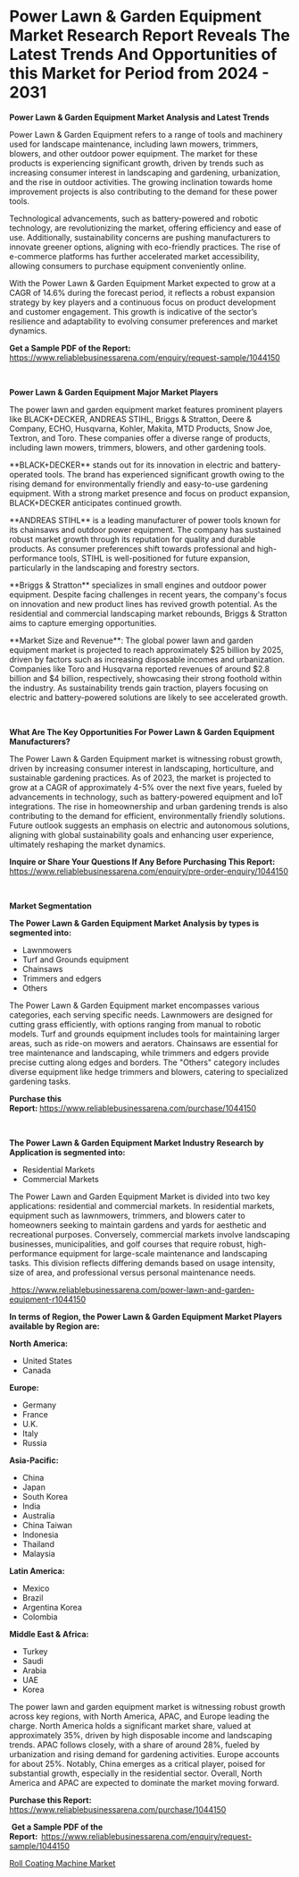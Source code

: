 <p><h1>Power Lawn & Garden Equipment Market Research Report Reveals The Latest Trends And Opportunities of this Market for Period from 2024 - 2031</h1></p><p><strong>Power Lawn & Garden Equipment Market Analysis and Latest Trends</strong></p>
<p><p>Power Lawn & Garden Equipment refers to a range of tools and machinery used for landscape maintenance, including lawn mowers, trimmers, blowers, and other outdoor power equipment. The market for these products is experiencing significant growth, driven by trends such as increasing consumer interest in landscaping and gardening, urbanization, and the rise in outdoor activities. The growing inclination towards home improvement projects is also contributing to the demand for these power tools.</p><p>Technological advancements, such as battery-powered and robotic technology, are revolutionizing the market, offering efficiency and ease of use. Additionally, sustainability concerns are pushing manufacturers to innovate greener options, aligning with eco-friendly practices. The rise of e-commerce platforms has further accelerated market accessibility, allowing consumers to purchase equipment conveniently online.</p><p>With the Power Lawn & Garden Equipment Market expected to grow at a CAGR of 14.6% during the forecast period, it reflects a robust expansion strategy by key players and a continuous focus on product development and customer engagement. This growth is indicative of the sector’s resilience and adaptability to evolving consumer preferences and market dynamics.</p></p>
<p><strong>Get a Sample PDF of the Report:&nbsp;</strong> <a href="https://www.reliablebusinessarena.com/enquiry/request-sample/1044150?utm_campaign=1841&utm_medium=2&utm_source=Github&utm_content=ia&utm_term=31122024&utm_id=power-lawn-garden-equipment">https://www.reliablebusinessarena.com/enquiry/request-sample/1044150</a></p>
<p>&nbsp;</p>
<p><strong>Power Lawn & Garden Equipment Major Market Players</strong></p>
<p><p>The power lawn and garden equipment market features prominent players like BLACK+DECKER, ANDREAS STIHL, Briggs & Stratton, Deere & Company, ECHO, Husqvarna, Kohler, Makita, MTD Products, Snow Joe, Textron, and Toro. These companies offer a diverse range of products, including lawn mowers, trimmers, blowers, and other gardening tools.</p><p>**BLACK+DECKER** stands out for its innovation in electric and battery-operated tools. The brand has experienced significant growth owing to the rising demand for environmentally friendly and easy-to-use gardening equipment. With a strong market presence and focus on product expansion, BLACK+DECKER anticipates continued growth.</p><p>**ANDREAS STIHL** is a leading manufacturer of power tools known for its chainsaws and outdoor power equipment. The company has sustained robust market growth through its reputation for quality and durable products. As consumer preferences shift towards professional and high-performance tools, STIHL is well-positioned for future expansion, particularly in the landscaping and forestry sectors.</p><p>**Briggs & Stratton** specializes in small engines and outdoor power equipment. Despite facing challenges in recent years, the company's focus on innovation and new product lines has revived growth potential. As the residential and commercial landscaping market rebounds, Briggs & Stratton aims to capture emerging opportunities.</p><p>**Market Size and Revenue**: The global power lawn and garden equipment market is projected to reach approximately $25 billion by 2025, driven by factors such as increasing disposable incomes and urbanization. Companies like Toro and Husqvarna reported revenues of around $2.8 billion and $4 billion, respectively, showcasing their strong foothold within the industry. As sustainability trends gain traction, players focusing on electric and battery-powered solutions are likely to see accelerated growth.</p></p>
<p>&nbsp;</p>
<p><strong>What Are The Key Opportunities For Power Lawn & Garden Equipment Manufacturers?</strong></p>
<p><p>The Power Lawn & Garden Equipment market is witnessing robust growth, driven by increasing consumer interest in landscaping, horticulture, and sustainable gardening practices. As of 2023, the market is projected to grow at a CAGR of approximately 4-5% over the next five years, fueled by advancements in technology, such as battery-powered equipment and IoT integrations. The rise in homeownership and urban gardening trends is also contributing to the demand for efficient, environmentally friendly solutions. Future outlook suggests an emphasis on electric and autonomous solutions, aligning with global sustainability goals and enhancing user experience, ultimately reshaping the market dynamics.</p></p>
<p><strong>Inquire or Share Your Questions If Any Before Purchasing This Report:</strong> <a href="https://www.reliablebusinessarena.com/enquiry/pre-order-enquiry/1044150?utm_campaign=1841&utm_medium=2&utm_source=Github&utm_content=ia&utm_term=31122024&utm_id=power-lawn-garden-equipment">https://www.reliablebusinessarena.com/enquiry/pre-order-enquiry/1044150</a></p>
<p>&nbsp;</p>
<p><strong>Market Segmentation</strong></p>
<p><strong>The Power Lawn & Garden Equipment Market Analysis by types is segmented into:</strong></p>
<p><ul><li>Lawnmowers</li><li>Turf and Grounds equipment</li><li>Chainsaws</li><li>Trimmers and edgers</li><li>Others</li></ul></p>
<p><p>The Power Lawn & Garden Equipment market encompasses various categories, each serving specific needs. Lawnmowers are designed for cutting grass efficiently, with options ranging from manual to robotic models. Turf and grounds equipment includes tools for maintaining larger areas, such as ride-on mowers and aerators. Chainsaws are essential for tree maintenance and landscaping, while trimmers and edgers provide precise cutting along edges and borders. The "Others" category includes diverse equipment like hedge trimmers and blowers, catering to specialized gardening tasks.</p></p>
<p><strong>Purchase this Report:&nbsp;</strong><a href="https://www.reliablebusinessarena.com/purchase/1044150?utm_campaign=1841&utm_medium=2&utm_source=Github&utm_content=ia&utm_term=31122024&utm_id=power-lawn-garden-equipment">https://www.reliablebusinessarena.com/purchase/1044150</a></p>
<p>&nbsp;</p>
<p><strong>The Power Lawn & Garden Equipment Market Industry Research by Application is segmented into:</strong></p>
<p><ul><li>Residential Markets</li><li>Commercial Markets</li></ul></p>
<p><p>The Power Lawn and Garden Equipment Market is divided into two key applications: residential and commercial markets. In residential markets, equipment such as lawnmowers, trimmers, and blowers cater to homeowners seeking to maintain gardens and yards for aesthetic and recreational purposes. Conversely, commercial markets involve landscaping businesses, municipalities, and golf courses that require robust, high-performance equipment for large-scale maintenance and landscaping tasks. This division reflects differing demands based on usage intensity, size of area, and professional versus personal maintenance needs.</p></p>
<p><a href="https://www.reliablebusinessarena.com/power-lawn-and-garden-equipment-r1044150?utm_campaign=1841&utm_medium=2&utm_source=Github&utm_content=ia&utm_term=31122024&utm_id=power-lawn-garden-equipment">&nbsp;https://www.reliablebusinessarena.com/power-lawn-and-garden-equipment-r1044150</a></p>
<p><strong>In terms of Region, the Power Lawn & Garden Equipment Market Players available by Region are:</strong></p>
<p>
    <p> <strong> North America: </strong>
        <ul>
            <li>United States</li>
            <li>Canada</li>
        </ul>
        </p> 
    <p> <strong> Europe: </strong>
        <ul>
            <li>Germany</li>
            <li>France</li>
            <li>U.K.</li>
            <li>Italy</li>
            <li>Russia</li>
        </ul>
        </p> 
    <p> <strong> Asia-Pacific: </strong>
        <ul>
            <li>China</li>
            <li>Japan</li>
            <li>South Korea</li>
            <li>India</li>
            <li>Australia</li>
            <li>China Taiwan</li>
            <li>Indonesia</li>
            <li>Thailand</li>
            <li>Malaysia</li>
        </ul>
        </p> 
    <p> <strong> Latin America: </strong>
        <ul>
            <li>Mexico</li>
            <li>Brazil</li>
            <li>Argentina Korea</li>
            <li>Colombia</li>
        </ul>
        </p> 
    <p> <strong> Middle East & Africa: </strong>
        <ul>
            <li>Turkey</li>
            <li>Saudi</li>
            <li>Arabia</li>
            <li>UAE</li>
            <li>Korea</li>
        </ul>
    </p>
    </p>
<p><p>The power lawn and garden equipment market is witnessing robust growth across key regions, with North America, APAC, and Europe leading the charge. North America holds a significant market share, valued at approximately 35%, driven by high disposable income and landscaping trends. APAC follows closely, with a share of around 28%, fueled by urbanization and rising demand for gardening activities. Europe accounts for about 25%. Notably, China emerges as a critical player, poised for substantial growth, especially in the residential sector. Overall, North America and APAC are expected to dominate the market moving forward.</p></p>
<p><strong>Purchase this Report: </strong><a href="https://www.reliablebusinessarena.com/purchase/1044150?utm_campaign=1841&utm_medium=2&utm_source=Github&utm_content=ia&utm_term=31122024&utm_id=power-lawn-garden-equipment">https://www.reliablebusinessarena.com/purchase/1044150</a></p>
<p>&nbsp;<strong>Get a Sample PDF of the Report:&nbsp;&nbsp;</strong><a href="https://www.reliablebusinessarena.com/enquiry/request-sample/1044150?utm_campaign=1841&utm_medium=2&utm_source=Github&utm_content=ia&utm_term=31122024&utm_id=power-lawn-garden-equipment">https://www.reliablebusinessarena.com/enquiry/request-sample/1044150</a></p>
<p><strong></strong></p>
<p><p><a href="https://github.com/julyju69/Market-Research-Report-List-5/blob/main/roll-coating-machine-market.md?utm_campaign=1841&utm_medium=2&utm_source=Github&utm_content=ia&utm_term=31122024&utm_id=power-lawn-garden-equipment">Roll Coating Machine Market</a></p></p>